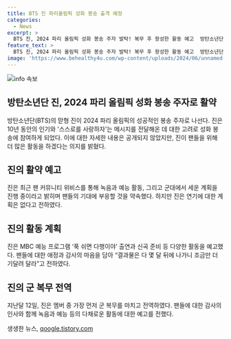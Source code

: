 ```yaml
---
title: BTS 진 파리올림픽 성화 봉송 출격 예정
categories:
  - News
excerpt: >
  BTS 진, 2024 파리 올림픽 성화 봉송 주자 발탁! 복무 후 왕성한 활동 예고  방탄소년단(BTS)의 맏형 진이 2024 파리 올림픽에서 성공적인 봉송 주자로 선발됐다. 10년간의 인기와 스스로를 사랑하자는 메시지를 전한 덕분으로 보인다. 군 복무를 마치고 예능 출연과 신곡 준비 등 다채로운 활동을 예고하며, 팬들에게 기대를 높인다. 녹음과 예능 활동을 병행하며 최대한 활발하게 활동할 것으로 전망된다.
feature_text: >
  BTS 진, 2024 파리 올림픽 성화 봉송 주자 발탁! 복무 후 왕성한 활동 예고  방탄소년단(BTS)의 맏형 진이 2024 파리 올림픽에서 성공적인 봉송 주자로 선발됐다. 10년간의 인기와 스스로를 사랑하자는 메시지를 전한 덕분으로 보인다. 군 복무를 마치고 예능 출연과 신곡 준비 등 다채로운 활동을 예고하며, 팬들에게 기대를 높인다. 녹음과 예능 활동을 병행하며 최대한 활발하게 활동할 것으로 전망된다.
image: 'https://www.behealthy4u.com/wp-content/uploads/2024/06/unnamed-file.png'
---
```


<p><img src="https://www.behealthy4u.com/wp-content/uploads/2024/06/unnamed-file.png" alt="info 속보" /></p>

<h2 data-ke-size="size26">방탄소년단 진, 2024 파리 올림픽 성화 봉송 주자로 활약</h2>

<p data-ke-size="size16">방탄소년단(BTS)의 맏형 진이 2024 파리 올림픽의 성공적인 봉송 주자로 나선다. 진은 10년 동안의 인기와 '스스로를 사랑하자'는 메시지를 전달해온 데 대한 고려로 성화 봉송에 참여하게 되었다. 이에 대한 자세한 내용은 공개되지 않았지만, 진이 팬들을 위해 더 많은 활동을 하겠다는 의지를 밝혔다.</p>

<h2 data-ke-size="size26">진의 활약 예고</h2>

<p data-ke-size="size16">진은 최근 팬 커뮤니티 위비스를 통해 녹음과 예능 활동, 그리고 군대에서 세운 계획을 진행 중이라고 밝히며 팬들의 기대에 부응할 것을 약속했다. 하지만 진은 연기에 대한 계획은 없다고 전하였다.</p>

<h2 data-ke-size="size26">진의 활동 계획</h2>

<p data-ke-size="size16">진은 MBC 예능 프로그램 ‘푹 쉬면 다행이야’ 출연과 신곡 준비 등 다양한 활동을 예고했다. 팬들에 대한 애정과 감사의 마음을 담아 “결과물은 다 몇 달 뒤에 나가니 조금만 더 기달려 달라”고 전하였다.</p>

<h2 data-ke-size="size26">진의 군 복무 전역</h2>

<p data-ke-size="size16">지난달 12일, 진은 멤버 중 가장 먼저 군 복무를 마치고 전역하였다. 팬들에 대한 감사의 인사와 함께 녹음과 예능 등의 다채로운 활동에 대한 예고를 전했다.</p>
생생한 뉴스, <a href="https://qoogle.tistory.com" rel="dofollow">qoogle.tistory.com</a>


